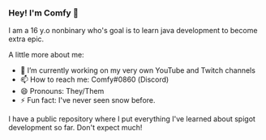 ### Hey! I'm Comfy 👋

<!--
**ImComfy/ImComfy** is a ✨ _special_ ✨ repository because its `README.md` (this file) appears on your GitHub profile.

Here are some ideas to get you started:
-->
I am a 16 y.o nonbinary who's goal is to learn java development to become extra epic.

A little more about me:

- 🔭 I’m currently working on my very own YouTube and Twitch channels
- 📫 How to reach me: Соmfу#0860 (Discord)
- 😄 Pronouns: They/Them
- ⚡ Fun fact: I've never seen snow before.

I have a public repository where I put everything I've learned about spigot development so far. Don't expect much!
